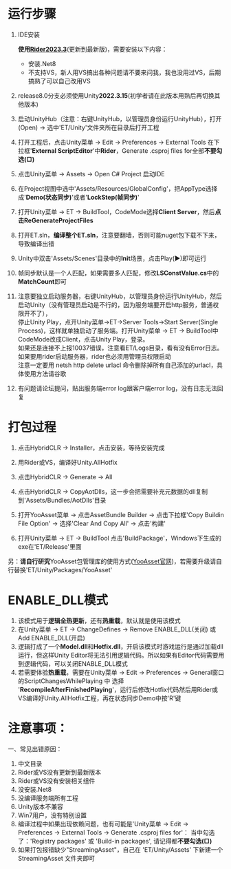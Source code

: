 # 运行步骤
1. IDE安装

   **使用[Rider2023.3](https://www.jetbrains.com/zh-cn/rider/)**(更新到最新版)，需要安装以下内容：
   - 安装.Net8
   - 不支持VS，新人用VS搞出各种问题请不要来问我，我也没用过VS，后期搞熟了可以自己改用VS  
   
2. release8.0分支必须使用Unity**2022.3.15**(初学者请在此版本用熟后再切换其他版本)  

3. 启动UnityHub（注意：右键UnityHub，以管理员身份运行UnityHub），打开(Open) -> 选中'ET/Unity'文件夹所在目录后打开工程  

4. 打开工程后，点击Unity菜单 -> Edit -> Preferences -> External Tools 在下拉框'**External ScriptEditor**'中**Rider**，Generate .csproj files for全部**不要勾选(□)**  

5. 点击Unity菜单 -> Assets -> Open C# Project 启动IDE  

6. 在Project视图中选中'Assets/Resources/GlobalConfig'，把AppType选择成'**Demo(状态同步)**'或者'**LockStep(帧同步)**'  

7. 打开Unity菜单 -> ET -> BuildTool，CodeMode选择**Client Server**，然后**点击ReGenerateProjectFiles**  

8. 打开ET.sln，**编译整个ET.sln**，注意要翻墙，否则可能nuget包下载不下来，导致编译出错    

9. Unity中双击'Assets/Scenes'目录中的**Init**场景，点击Play(▶)即可运行     

10. 帧同步默认是一个人匹配，如果需要多人匹配，修改**LSConstValue.cs**中的**MatchCount**即可  
    
11. 注意要独立启动服务器，右键UnityHub，以管理员身份运行UnityHub，然后启动Unity（没有管理员启动是不行的，因为服务端要开启http服务，普通权限开不了），  
    停止Unity Play，点开Unity菜单->ET->Server Tools->Start Server(Single Process)，这样就单独启动了服务端。打开Unity菜单 -> ET -> BuildTool中CodeMode改成Client，点击Unity Play，登录。  
    如果还是连接不上报10037错误，注意看ET/Logs目录，看有没有Error日志。 如果要用rider启动服务器，rider也必须用管理员权限启动   
    注意一定要用 netsh http delete urlacl 命令删除掉所有自己添加的urlacl，具体使用方法请谷歌  

12. 有问题请论坛提问，贴出服务端error log跟客户端error log，没有日志无法回复  

# 打包过程
1. 点击HybridCLR -> Installer，点击安装，等待安装完成  

2. 用Rider或VS，编译好Unity.AllHotfix  

3. 点击HybridCLR -> Generate -> All  

4. 点击HybridCLR -> CopyAotDlls，这一步会把需要补充元数据的dll复制到'Assets/Bundles/AotDlls'目录  

5. 打开YooAsset菜单 -> 点击AssetBundle Builder -> 点击下拉框'Copy Buildin File Option' -> 选择'Clear And Copy All' -> 点击'构建'  

6. 打开Unity菜单 -> ET -> BuildTool 点击'BuildPackage'，Windows下生成的exe在'ET/Release'里面  

另：**请自行研究**YooAsset包管理库的使用方式([YooAsset官网](https://www.yooasset.com/))，若需要升级请自行替换'ET/Unity/Packages/YooAsset'  

# ENABLE_DLL模式
1. 该模式用于**逻辑全热更新**，还有**热重载**，默认就是使用该模式  
2. 在Unity菜单 -> ET -> ChangeDefines -> Remove ENABLE_DLL(关闭) 或 Add ENABLE_DLL(开启)  
3. 逻辑打成了一个**Model.dll**和**Hotfix.dll**，开启该模式时游戏运行是通过加载dll运行，但这样Unity Editor将无法引用逻辑代码。所以如果有Editor代码需要用到逻辑代码，可以关闭ENABLE_DLL模式  
4. 若需要体验**热重载**，需要在Unity菜单 -> Edit -> Preferences -> General窗口的ScriptChangesWhilePlaying 中 选择 '**RecompileAfterFinishedPlaying**'，运行后修改Hotfix代码然后用Rider或VS编译好Unity.AllHotfix工程，再在状态同步Demo中按'R'键  

# 注意事项：

一、常见出错原因：
1. 中文目录
2. Rider或VS没有更新到最新版本
3. Rider或VS没有安装相关组件
4. 没安装.Net8
5. 没编译服务端所有工程
6. Unity版本不兼容
7. Win7用户，没有特别设置
8. 编译过程中如果出现依赖问题，也有可能是'Unity菜单 -> Edit -> Preferences -> External Tools -> Generate .csproj files for'：
   当中勾选了：'Registry packages' 或 'Build-in packages', 请记得都**不要勾选(□)**
9. 如果打包报错缺少"StreamingAsset"，自己在 'ET/Unity/Assets' 下新建一个 StreamingAsset 文件夹即可
